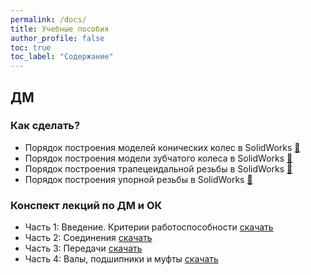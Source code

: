 ```yaml
---
permalink: /docs/
title: Учебные пособия
author_profile: false
toc: true
toc_label: "Содержание"
---
```

## ДМ
### Как сделать?
- Порядок построения моделей конических колес в SolidWorks [:link:](https://drive.google.com/open?id=1eQLqJcusWvBnbfffGaXStjiJzP-lUQ4V)
- Порядок построения модели зубчатого колеса в SolidWorks [:link:](https://drive.google.com/open?id=1SUO6MyfuUscQtLoJIMAHwFzo7cSPBhPU)
- Порядок построения трапецеидальной резьбы в SolidWorks [:link:](https://drive.google.com/open?id=12h6A9jZHJNjxxmbQJjkD_pbYIodkirVz)
- Порядок построения упорной резьбы в SolidWorks [:link:](https://drive.google.com/open?id=1zZrjI8gu-OLmhMEJoxK23TLMXPVAPvOd)

### Конспект лекций по ДМ и ОК
- Часть 1: Введение. Критерии работоспособности [скачать](https://github.com/khai202/dme/raw/master/es/es_dme_lectures_p1_rus.zip)
- Часть 2: Соединения [скачать](https://github.com/khai202/dme/raw/master/es/es_dme_lectures_p2_rus.zip)
- Часть 3: Передачи [скачать](https://github.com/khai202/dme/raw/master/es/es_dme_lectures_p3_rus.zip)
- Часть 4: Валы, подшипники и муфты [скачать](https://github.com/khai202/dme/raw/master/es/es_dme_lectures_p4_rus.zip)
